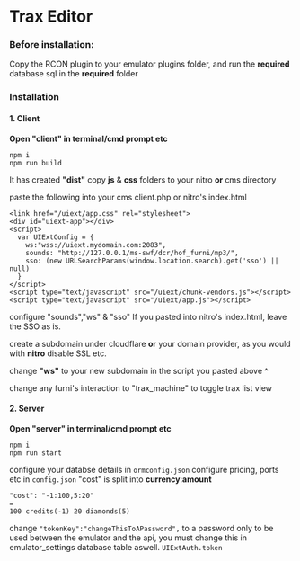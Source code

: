 # Trax Editor

### Before installation:

Copy the RCON plugin to your emulator plugins folder, and run the **required** database sql in the **required** folder

### Installation

#### 1. Client

**Open "client" in terminal/cmd prompt etc**

```
npm i
npm run build
```

It has created **"dist"**
copy **js** & **css** folders to your nitro **or** cms directory

paste the following into your cms client.php or nitro's index.html

```
<link href="/uiext/app.css" rel="stylesheet">
<div id="uiext-app"></div>
<script>
  var UIExtConfig = {
    ws:"wss://uiext.mydomain.com:2083",
    sounds: "http://127.0.0.1/ms-swf/dcr/hof_furni/mp3/",
    sso: (new URLSearchParams(window.location.search).get('sso') || null)
  }
</script>
<script type="text/javascript" src="/uiext/chunk-vendors.js"></script>
<script type="text/javascript" src="/uiext/app.js"></script>
```

configure "sounds","ws" & "sso"
If you pasted into nitro's index.html, leave the SSO as is.

create a subdomain under cloudflare **or** your domain provider, as you would with **nitro** disable SSL etc.

change **"ws"** to your new subdomain in the script you pasted above ^

change any furni's interaction to "trax_machine" to toggle trax list view

#### 2. Server

**Open "server" in terminal/cmd prompt etc**

```
npm i
npm run start
```

configure your databse details in `ormconfig.json`
configure pricing, ports etc in `config.json`
"cost" is split into **currency**:**amount**

```
"cost": "-1:100,5:20"
=
100 credits(-1) 20 diamonds(5)
```

change `"tokenKey":"changeThisToAPassword",` to a password only to be used between the emulator and the api, you must change this in emulator_settings database table aswell. `UIExtAuth.token`
